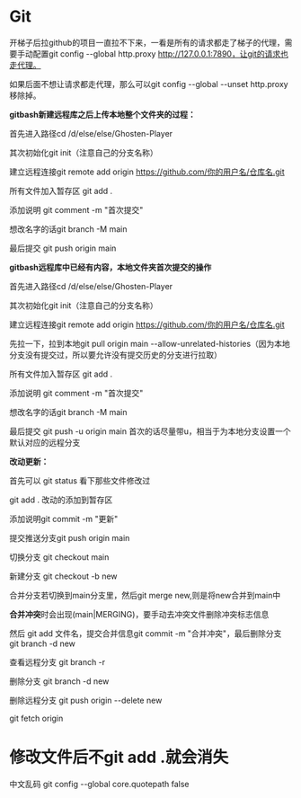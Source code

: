 # Git

开梯子后拉github的项目一直拉不下来，一看是所有的请求都走了梯子的代理，需要手动配置git config --global http.proxy http://127.0.0.1:7890，让git的请求也走代理。

如果后面不想让请求都走代理，那么可以git config --global --unset http.proxy移除掉。



**gitbash新建远程库之后上传本地整个文件夹的过程：**

首先进入路径cd /d/else/else/Ghosten-Player 

其次初始化git init（注意自己的分支名称）

建立远程连接git remote add origin https://github.com/你的用户名/仓库名.git

所有文件加入暂存区 git add .

添加说明 git comment -m "首次提交"

想改名字的话git branch -M main

最后提交 git push origin main



**gitbash远程库中已经有内容，本地文件夹首次提交的操作**

首先进入路径cd /d/else/else/Ghosten-Player 

其次初始化git init（注意自己的分支名称）

建立远程连接git remote add origin https://github.com/你的用户名/仓库名.git

先拉一下，拉到本地git pull origin main --allow-unrelated-histories（因为本地分支没有提交过，所以要允许没有提交历史的分支进行拉取）



所有文件加入暂存区 git add .

添加说明 git comment -m "首次提交"

想改名字的话git branch -M main

最后提交 git push -u origin main 首次的话尽量带u，相当于为本地分支设置一个默认对应的远程分支



**改动更新：**

首先可以 git status 看下那些文件修改过

git add . 改动的添加到暂存区

添加说明git commit -m "更新"

提交推送分支git push origin main





切换分支 git checkout main

新建分支 git checkout -b new

合并分支若切换到main分支里，然后git merge new,则是将new合并到main中

**合并冲突**时会出现(main|MERGING)，要手动去冲突文件删除冲突标志信息

然后 git add 文件名，提交合并信息git commit -m "合并冲突"，最后删除分支 git branch -d new 

 查看远程分支 git branch -r

删除分支 git branch -d new

删除远程分支 git push origin --delete  new 

git fetch origin



修改文件后不git add .就会消失
=======
中文乱码 git config --global core.quotepath false

